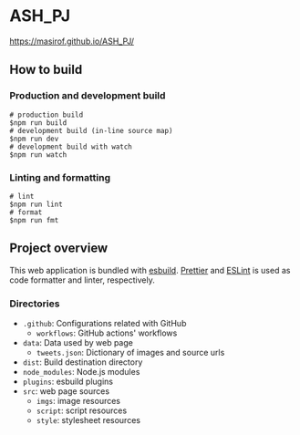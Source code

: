 # ASH_PJ

https://masirof.github.io/ASH_PJ/

## How to build

### Production and development build

```shell
# production build
$npm run build
# development build (in-line source map)
$npm run dev
# development build with watch
$npm run watch
```

### Linting and formatting

```shell
# lint
$npm run lint
# format
$npm run fmt
```

## Project overview

This web application is bundled with [esbuild](https://esbuild.github.io/).
[Prettier](https://prettier.io/) and [ESLint](https://eslint.org/) is used as code formatter and linter, respectively.

### Directories

- `.github`: Configurations related with GitHub
  - `workflows`: GitHub actions' workflows
- `data`: Data used by web page
  - `tweets.json`: Dictionary of images and source urls
- `dist`: Build destination directory
- `node_modules`: Node.js modules
- `plugins`: esbuild plugins
- `src`: web page sources
  - `imgs`: image resources
  - `script`: script resources
  - `style`: stylesheet resources
